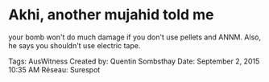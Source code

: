 # Akhi, another mujahid told me
your bomb won't do much
damage if you don't use
pellets and ANNM. Also, he
says you shouldn't use electric
tape.

Tags: AusWitness
Created by: Quentin Sombsthay
Date: September 2, 2015 10:35 AM
Réseau: Surespot